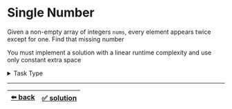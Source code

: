 # Single Number

Given a non-empty array of integers `nums`, every element appears twice except for one. Find that missing number

You must implement a solution with a linear runtime complexity and use only constant extra space

<details>

<summary>Task Type</summary>

We can assume this task to be a "One Pointer One Array + HashMap" Task Type and solve it this way: as we iterate through the `nums` array we store the elements encountered and check if we find them again while iteration continues and the element we didn't find twice is the missing element:

```js
function singleNumber(nums) {
  const hashMap = {};

  for (const num of nums) {
    if (num in hashMap) {
      delete hashMap[num];
    } else {
      hashMap[num] = true;
    }
  }

  return Object.keys(hashMap)[0];
}
```

But this HashMap approach uses `O(n)` extra memory. We can optimize it if we treat this task not as a "One Pointer One Array + HashMap" Task Type but rather as a "Numbers Math" Task Type

Let's see how it can be done. Xor of any two numbers gives the difference of bits as `1` and the same bits as `0`. Thus using this we get `1 ^ 1 == 0` because the same numbers have the same bits

So, we will always get the single missing element because all the same numbers will evaluate to `0` and `0 ^ missing_number = missing_number`

</details>

---

| [:arrow_left: back](../README.md) | [:white_check_mark: solution](./solution.js) |
| :---: | :---: |

